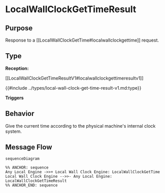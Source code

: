 <div class="message">

# LocalWallClockGetTimeResult

## Purpose

<!-- ANCHOR: purpose -->
Response to a [[LocalWallClockGetTime#localwallclockgettime]] request. 
<!-- ANCHOR_END: purpose -->

## Type

<!-- ANCHOR: type -->
**Reception:**

[[LocalWallClockGetTimeResultV1#localwallclockgettimeresultv1]]

{{#include ../types/local-wall-clock-get-time-result-v1.md:type}}

**Triggers**

<!-- ANCHOR_END: type -->

## Behavior

<!-- ANCHOR: behavior -->
Give the current time according to the physical machine's internal clock system.
<!-- ANCHOR_END: behavior -->


## Message Flow

<!-- ANCHOR: messages -->
```mermaid
sequenceDiagram

%% ANCHOR: sequence
Any Local Engine ->>+ Local Wall Clock Engine: LocalWallClockGetTime
Local Wall Clock Engine -->>- Any Local Engine: LocalWallClockGetTimeResult
%% ANCHOR_END: sequence
```

<!-- ANCHOR_END: messages -->

</div>